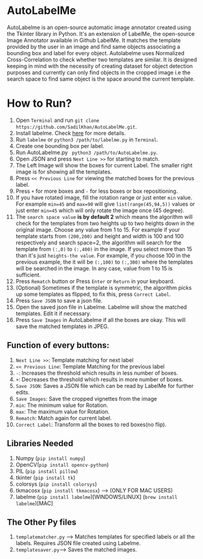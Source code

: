 # AutoLabelMe
AutoLabelme is an open-source automatic image annotator created using the Tkinter library in Python. It's an extension of LabelMe, the open-source Image Annotator available in Github LabelMe. It matches the template provided by the user in an image and find same objects associating a bounding box and label for every object. Autolabelme uses Normalized Cross-Correlation to check whether two templates are similar. It is designed keeping in mind with the necessity of creating dataset for object detection purposes and currently can only find objects in the cropped image i.e the search space to find same object is the space around the current template.


# How to Run?
1. Open `Terminal` and run `git clone https://github.com/SadilKhan/AutoLabelMe.git`.
2. Install labelme. Check [here](https://github.com/wkentaro/labelme) for more details.
3. Run `labelme` or `python3 /path/to/labelme.py` in `Terminal`.
4. Create one bounding box per label.
5. Run AutoLabelme.py ` python3 /path/to/AutoLabelme.py`.
6. Open JSON and press `Next Line >>` for starting to match.
7. The Left Image will show the boxes for current Label. The smaller right image is for showing all the templates.
8. Press `<< Previous Line` for viewing the matched boxes for the previous label.
9. Press `+` for more boxes and `-` for less boxes or box repositioning.
10. If you have rotated image, fill the rotation range or just enter `min` value. For example `min=45` and `max=90` will give `list(range(45,94,5))` values or just enter `min=45` which will only rotate the image once (45 degree).
11. The `search space value` **is by default 2** which means the algorithm will check for the templates from two heights up to two heights down in the original image. Choose any value from 1 to 15. For example if your template starts from `(200,200)` and height and width is 100 and 100 respectively and search space=2, the algorithm will search for the template from `(:,0)` to `(:,400)` in the image. If you select more than 15 than it's just `heights-the value`. For example, if you choose 100 in the previous example, the it will be `(:,100)` to `(:,300)` where the templates will be searched in the image. In any case, value from 1 to 15 is sufficient.
12. Press `Rematch` button or Press `Enter` or `Return` in your keyboard.
13. (Optional) Sometimes if the template is symmetric, the algorithm picks up some templates as flipped, to fix this, press `Correct Label`.
14. Press  `Save JSON` to save a json file.
15. Open the saved json file in Labelme. Labelme will show the matched templates. Edit it if necessary.
16. Press `Save Images` in AutoLabelme if all the boxes are okay. This will save the matched templates in JPEG.

## Function of every buttons:
1. `Next Line >>`: Template matching for next label
2. `<< Previous Line`: Template Matching for the previous label
3. `-`: Increases the threshold which results in less number of boxes.
4. `+`: Decreases the threshold which results in more number of boxes.
5. `Save JSON`: Saves a JSON file which can be read by LabelMe for further edits.
6. `Save Images`: Save the cropped vignettes from the image
7. `min`: The minimum value for Rotation.
8. `max`: The maximum value for Rotation.
9. `Rematch`: Match again for current label.
10. `Correct Label`: Transform all the boxes to red boxes(no flip).

## Libraries Needed

1. Numpy (`pip install numpy`)
2. OpenCV(`pip install opencv-python`)
3. PIL (`pip install pillow`)
4. tkinter (`pip install tk`)
5. colorsys (`pip install colorsys`)
6. tkmacosx (`pip install tkmacosx`) --> (ONLY FOR MAC USERS)
7. labelme (`pip install labelme`)[WINDOWS/LINUX] (`brew install labelme`)[MAC]

## The Other Py files
1. `templatematcher.py` --> Matches templates for specified labels or all the labels. Requires JSON file created using Labelme.
2. `templatesaver.py`--> Saves the matched images.
